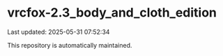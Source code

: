 # vrcfox-2.3_body_and_cloth_edition

Last updated: 2025-05-31 07:52:34

This repository is automatically maintained.
